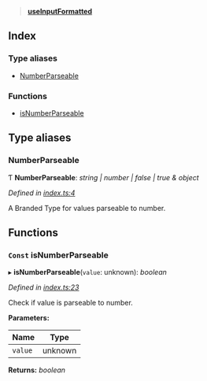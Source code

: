 > **[useInputFormatted](README.md)**

## Index

### Type aliases

* [NumberParseable](README.md#numberparseable)

### Functions

* [isNumberParseable](README.md#const-isnumberparseable)

## Type aliases

###  NumberParseable

Ƭ **NumberParseable**: *string | number | false | true & object*

*Defined in [index.ts:4](https://github.com/VitorLuizC/typescript-library-boilerplate/blob/20f2609/src/index.ts#L4)*

A Branded Type for values parseable to number.

## Functions

### `Const` isNumberParseable

▸ **isNumberParseable**(`value`: unknown): *boolean*

*Defined in [index.ts:23](https://github.com/VitorLuizC/typescript-library-boilerplate/blob/20f2609/src/index.ts#L23)*

Check if value is parseable to number.

**Parameters:**

Name | Type |
------ | ------ |
`value` | unknown |

**Returns:** *boolean*
